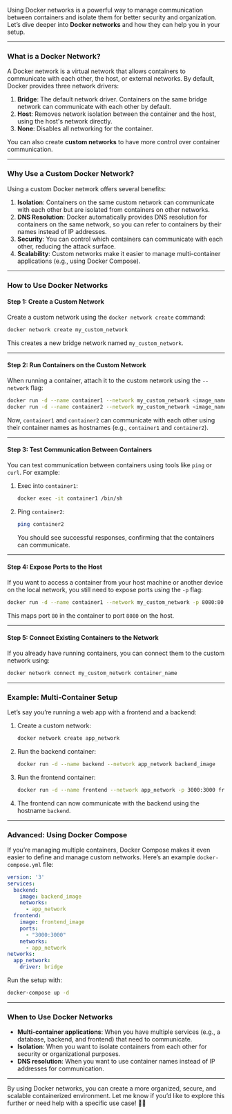 Using Docker networks is a powerful way to manage communication between containers and isolate them for better security and organization. Let’s dive deeper into **Docker networks** and how they can help you in your setup.

---

### **What is a Docker Network?**
A Docker network is a virtual network that allows containers to communicate with each other, the host, or external networks. By default, Docker provides three network drivers:
1. **Bridge**: The default network driver. Containers on the same bridge network can communicate with each other by default.
2. **Host**: Removes network isolation between the container and the host, using the host's network directly.
3. **None**: Disables all networking for the container.

You can also create **custom networks** to have more control over container communication.

---

### **Why Use a Custom Docker Network?**
Using a custom Docker network offers several benefits:
1. **Isolation**: Containers on the same custom network can communicate with each other but are isolated from containers on other networks.
2. **DNS Resolution**: Docker automatically provides DNS resolution for containers on the same network, so you can refer to containers by their names instead of IP addresses.
3. **Security**: You can control which containers can communicate with each other, reducing the attack surface.
4. **Scalability**: Custom networks make it easier to manage multi-container applications (e.g., using Docker Compose).

---

### **How to Use Docker Networks**

#### **Step 1: Create a Custom Network**
Create a custom network using the `docker network create` command:
```bash
docker network create my_custom_network
```
This creates a new bridge network named `my_custom_network`.

---

#### **Step 2: Run Containers on the Custom Network**
When running a container, attach it to the custom network using the `--network` flag:
```bash
docker run -d --name container1 --network my_custom_network <image_name>
docker run -d --name container2 --network my_custom_network <image_name>
```
Now, `container1` and `container2` can communicate with each other using their container names as hostnames (e.g., `container1` and `container2`).

---

#### **Step 3: Test Communication Between Containers**
You can test communication between containers using tools like `ping` or `curl`. For example:
1. Exec into `container1`:
   ```bash
   docker exec -it container1 /bin/sh
   ```
2. Ping `container2`:
   ```bash
   ping container2
   ```
   You should see successful responses, confirming that the containers can communicate.

---

#### **Step 4: Expose Ports to the Host**
If you want to access a container from your host machine or another device on the local network, you still need to expose ports using the `-p` flag:
```bash
docker run -d --name container1 --network my_custom_network -p 8080:80 <image_name>
```
This maps port `80` in the container to port `8080` on the host.

---

#### **Step 5: Connect Existing Containers to the Network**
If you already have running containers, you can connect them to the custom network using:
```bash
docker network connect my_custom_network container_name
```

---

### **Example: Multi-Container Setup**
Let’s say you’re running a web app with a frontend and a backend:
1. Create a custom network:
   ```bash
   docker network create app_network
   ```
2. Run the backend container:
   ```bash
   docker run -d --name backend --network app_network backend_image
   ```
3. Run the frontend container:
   ```bash
   docker run -d --name frontend --network app_network -p 3000:3000 frontend_image
   ```
4. The frontend can now communicate with the backend using the hostname `backend`.

---

### **Advanced: Using Docker Compose**
If you’re managing multiple containers, Docker Compose makes it even easier to define and manage custom networks. Here’s an example `docker-compose.yml` file:
```yaml
version: '3'
services:
  backend:
    image: backend_image
    networks:
      - app_network
  frontend:
    image: frontend_image
    ports:
      - "3000:3000"
    networks:
      - app_network
networks:
  app_network:
    driver: bridge
```
Run the setup with:
```bash
docker-compose up -d
```

---

### **When to Use Docker Networks**
- **Multi-container applications**: When you have multiple services (e.g., a database, backend, and frontend) that need to communicate.
- **Isolation**: When you want to isolate containers from each other for security or organizational purposes.
- **DNS resolution**: When you want to use container names instead of IP addresses for communication.

---

By using Docker networks, you can create a more organized, secure, and scalable containerized environment. Let me know if you’d like to explore this further or need help with a specific use case! 🐳🚀
